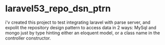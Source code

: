 # laravel53_repo_dsn_ptrn

i'v created this project to test integrating laravel with parse server,
and expolit the repository design pattern to access data in 2 ways: MySql and mongo
just by type hinting either an eloquent model, or a class name in the
controller constructor.